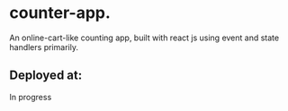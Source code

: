 # counter-app.

An online-cart-like counting app, built with react js using event and state handlers primarily.

## Deployed at:
In progress

